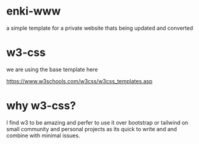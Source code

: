 # enki-www
a simple template for a private website thats being updated and converted

# w3-css

we are using the base template here

https://www.w3schools.com/w3css/w3css_templates.asp

# why w3-css?
I find w3 to be amazing and perfer to use it over bootstrap or tailwind on small community and personal projects as its quick to write and and combine with minimal issues.

